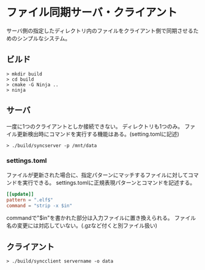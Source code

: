 # ファイル同期サーバ・クライアント
サーバ側の指定したディレクトリ内のファイルをクライアント側で同期させるためのシンプルなシステム。

## ビルド

```shell
> mkdir build
> cd build
> cmake -G Ninja ..
> ninja
```

## サーバ
一度に1つのクライアントとしか接続できない。
ディレクトリも1つのみ。
ファイル更新検出時にコマンドを実行する機能はある。(setting.tomlに記述)

```shell
> ./build/syncserver -p /mnt/data
```

### settings.toml
ファイルが更新された場合に、指定パターンにマッチするファイルに対してコマンドを実行できる。
settings.tomlに正規表現パターンとコマンドを記述する。
```toml
[[update]]
pattern = ".elf$"
command = "strip -x $in"
```
commandで"$in"を書かれた部分は入力ファイルに置き換えられる。
ファイル名の変更には対応していない。(.gzなど付くと別ファイル扱い)

## クライアント

```shell
> ./build/syncclient servername -o data
```
